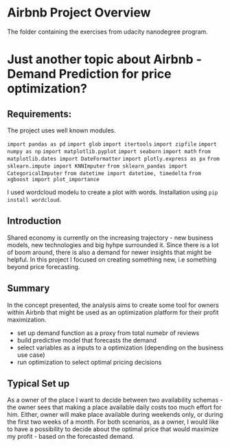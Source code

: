 # Airbnb Project Overview
The folder containing the exercises from udacity nanodegree program.

# Just another topic about Airbnb - Demand Prediction for price optimization?

## Requirements:

The project uses well known modules.

`import pandas as pd`
`import glob`
`import itertools`
`import zipfile`
`import numpy as np`
`import matplotlib.pyplot`
`import seaborn`
`import math`
`from matplotlib.dates import DateFormatter`
`import plotly.express as px`
`from sklearn.impute import KNNImputer`
`from sklearn_pandas import CategoricalImputer`
`from datetime import datetime, timedelta`
`from xgboost import plot_importance`

I used wordcloud modelu to create a plot with words. Installation using `pip install wordcloud`.

## Introduction
Shared economy is currently on the increasing trajectory - new business models, new technologies and big hyhpe surrounded it. Since there is a lot of boom around, there is also a demand for newer insights that might be helpful. In this project I focused on creating something new, i.e something beyond price forecasting.

## Summary
In the concept presented, the analysis aims to create some tool for owners within Airbnb that might be used as an optimization platform for their profit maximization.

- set up demand function as a proxy from total numebr of reviews
- build predictive model that forecasts the demand
- select variables as a inputs to a optimization (depending on the business use case)
- run optimization to select optimal pricing decisions

## Typical Set up
As a owner of the place I want to decide between two availability schemas - the owner sees that making a place available daily costs too much effort for him. Either, owner will make place available during weekends only, or during the first two weeks of a month. For both scenarios, as a owner, I would like to have a possibility to decide about the optimal price that would maximize my profit - based on the forecasted demand.

